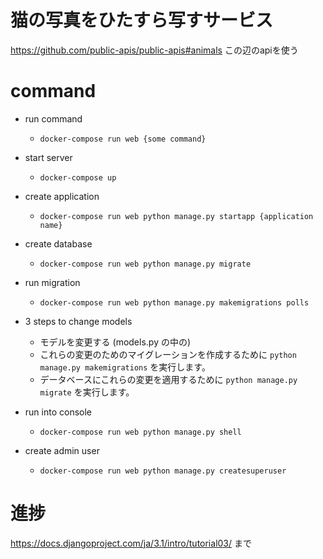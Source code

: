 # 猫の写真をひたすら写すサービス
https://github.com/public-apis/public-apis#animals この辺のapiを使う

# command

- run command
    - `docker-compose run web {some command}`

- start server
    - `docker-compose up`

- create application
    - `docker-compose run web python manage.py startapp {application name}`

- create database
    - `docker-compose run web python manage.py migrate`

- run migration
    - `docker-compose run web python manage.py makemigrations polls`

- 3 steps to change models
    - モデルを変更する (models.py の中の)
    - これらの変更のためのマイグレーションを作成するために `python manage.py makemigrations` を実行します。
    - データベースにこれらの変更を適用するために `python manage.py migrate` を実行します。

- run into console
    - `docker-compose run web python manage.py shell`

- create admin user
    - `docker-compose run web python manage.py createsuperuser`

# 進捗
https://docs.djangoproject.com/ja/3.1/intro/tutorial03/ まで
